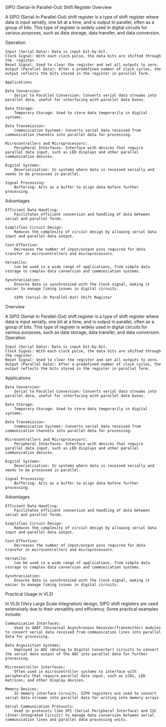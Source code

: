 SIPO (Serial-In Parallel-Out) Shift Register
Overview

A SIPO (Serial-In Parallel-Out) shift register is a type of shift register where data is input serially, one bit at a time, and is output in parallel, often as a group of bits. This type of register is widely used in digital circuits for various purposes, such as data storage, data transfer, and data conversion.

Operation

    Input (Serial Data): Data is input bit-by-bit.
    Clock Signal: With each clock pulse, the data bits are shifted through the  register.
    Reset Signal: Used to clear the register and set all outputs to zero.
    Output (Parallel Data): After a predefined number of clock cycles, the output reflects the bits stored in the register in parallel form.

    Applications

    Data Conversion:
        Serial to Parallel Conversion: Converts serial data streams into parallel data, useful for interfacing with parallel data buses.

    Data Storage:
        Temporary Storage: Used to store data temporarily in digital systems.

    Data Transmission:
        Communication Systems: Converts serial data received from communication channels into parallel data for processing.

    Microcontrollers and Microprocessors:
        Peripheral Interfaces: Interface with devices that require parallel data input, such as LED displays and other parallel communication devices.

    Digital Systems:
        Deserialization: In systems where data is received serially and needs to be processed in parallel.

    Signal Processing:
        Buffering: Acts as a buffer to align data before further processing.

Advantages

    Efficient Data Handling:
        Facilitates efficient conversion and handling of data between serial and parallel forms.

    Simplifies Circuit Design:
        Reduces the complexity of circuit design by allowing serial data input and parallel data output.

    Cost-Effective:
        Decreases the number of input/output pins required for data transfer in microcontrollers and microprocessors.

    Versatile:
        Can be used in a wide range of applications, from simple data storage to complex data conversion and communication systems.

    Synchronization:
        Ensures data is synchronized with the clock signal, making it easier to manage timing issues in digital circuits.

        SIPO (Serial-In Parallel-Out) Shift Register
Overview

A SIPO (Serial-In Parallel-Out) shift register is a type of shift register where data is input serially, one bit at a time, and is output in parallel, often as a group of bits. This type of register is widely used in digital circuits for various purposes, such as data storage, data transfer, and data conversion.
Operation

    Input (Serial Data): Data is input bit-by-bit.
    Clock Signal: With each clock pulse, the data bits are shifted through the register.
    Reset Signal: Used to clear the register and set all outputs to zero.
    Output (Parallel Data): After a predefined number of clock cycles, the output reflects the bits stored in the register in parallel form.

Applications

    Data Conversion:
        Serial to Parallel Conversion: Converts serial data streams into parallel data, useful for interfacing with parallel data buses.

    Data Storage:
        Temporary Storage: Used to store data temporarily in digital systems.

    Data Transmission:
        Communication Systems: Converts serial data received from communication channels into parallel data for processing.

    Microcontrollers and Microprocessors:
        Peripheral Interfaces: Interface with devices that require parallel data input, such as LED displays and other parallel communication devices.

    Digital Systems:
        Deserialization: In systems where data is received serially and needs to be processed in parallel.

    Signal Processing:
        Buffering: Acts as a buffer to align data before further processing.

Advantages

    Efficient Data Handling:
        Facilitates efficient conversion and handling of data between serial and parallel forms.

    Simplifies Circuit Design:
        Reduces the complexity of circuit design by allowing serial data input and parallel data output.

    Cost-Effective:
        Decreases the number of input/output pins required for data transfer in microcontrollers and microprocessors.

    Versatile:
        Can be used in a wide range of applications, from simple data storage to complex data conversion and communication systems.

    Synchronization:
        Ensures data is synchronized with the clock signal, making it easier to manage timing issues in digital circuits.

Practical Usage in VLSI

In VLSI (Very Large Scale Integration) design, SIPO shift registers are used extensively due to their versatility and efficiency. Some practical examples include:

    Communication Interfaces:
        Used in UART (Universal Asynchronous Receiver/Transmitter) modules to convert serial data received from communication lines into parallel data for processing.

    Data Acquisition Systems:
        Employed in ADC (Analog to Digital Converter) circuits to convert the serial data output of the ADC into parallel data for further processing.

    Microcontroller Interfaces:
        Often used in microcontroller systems to interface with peripherals that require parallel data input, such as LCDs, LED matrices, and other display devices.

    Memory Devices:
        In memory interface circuits, SIPO registers are used to convert serial data streams into parallel data for writing into memory arrays.

    Serial Communication Protocols:
        Used in protocols like SPI (Serial Peripheral Interface) and I2C (Inter-Integrated Circuit) to manage data conversion between serial communication lines and parallel data processing units.
